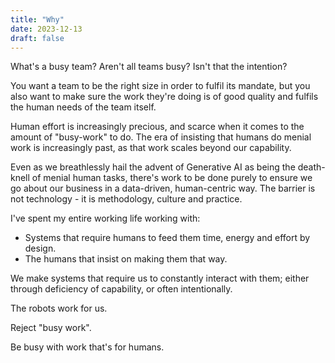 ```yaml
---
title: "Why"
date: 2023-12-13
draft: false
---
```


What's a busy team? Aren't all teams busy? Isn't that the intention?

You want a team to be the right size in order to fulfil its mandate, but you also want to make sure the work they're doing is of good quality and fulfils the human needs of the team itself.

Human effort is increasingly precious, and scarce when it comes to the amount of "busy-work" to do. The era of insisting that humans do menial work is increasingly past, as that work scales beyond our capability.

Even as we breathlessly hail the advent of Generative AI as being the death-knell of menial human tasks, there's work to be done purely to ensure we go about our business in a data-driven, human-centric way. The barrier is not technology - it is methodology, culture and practice.

I've spent my entire working life working with:

  - Systems that require humans to feed them time, energy and effort by design.
  - The humans that insist on making them that way.

We make systems that require us to constantly interact with them; either through deficiency of capability, or often intentionally. 

The robots work for us.

Reject "busy work".

Be busy with work that's for humans.
